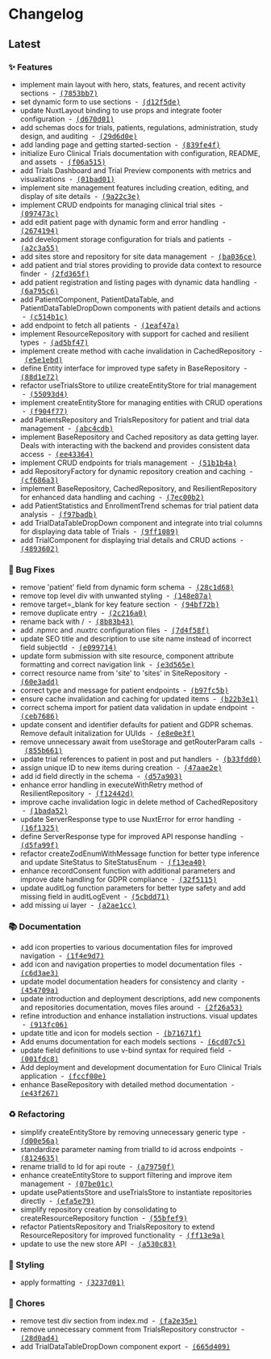 # Changelog

## Latest

### ✨ Features

- implement main layout with hero, stats, features, and recent activity sections &nbsp;-&nbsp; [<samp>(7853bb7)</samp>](https://github.com/damourChris/damourlabs-portfolio/commit/7853bb7)
- set dynamic form to use sections &nbsp;-&nbsp; [<samp>(d12f5de)</samp>](https://github.com/damourChris/damourlabs-portfolio/commit/d12f5de)
- update NuxtLayout binding to use props and integrate footer configuration &nbsp;-&nbsp; [<samp>(d670d01)</samp>](https://github.com/damourChris/damourlabs-portfolio/commit/d670d01)
- add schemas docs for trials, patients, regulations, administration, study design, and auditing &nbsp;-&nbsp; [<samp>(29d6d0e)</samp>](https://github.com/damourChris/damourlabs-portfolio/commit/29d6d0e)
- add landing page and getting started-section &nbsp;-&nbsp; [<samp>(839fe4f)</samp>](https://github.com/damourChris/damourlabs-portfolio/commit/839fe4f)
- initialize Euro Clinical Trials documentation with configuration, README, and assets &nbsp;-&nbsp; [<samp>(f06a515)</samp>](https://github.com/damourChris/damourlabs-portfolio/commit/f06a515)
- add Trials Dashboard and Trial Preview components with metrics and visualizations &nbsp;-&nbsp; [<samp>(01bad01)</samp>](https://github.com/damourChris/damourlabs-portfolio/commit/01bad01)
- implement site management features including creation, editing, and display of site details &nbsp;-&nbsp; [<samp>(9a22c3e)</samp>](https://github.com/damourChris/damourlabs-portfolio/commit/9a22c3e)
- implement CRUD endpoints for managing clinical trial sites &nbsp;-&nbsp; [<samp>(097473c)</samp>](https://github.com/damourChris/damourlabs-portfolio/commit/097473c)
- add edit patient page with dynamic form and error handling &nbsp;-&nbsp; [<samp>(2674194)</samp>](https://github.com/damourChris/damourlabs-portfolio/commit/2674194)
- add development storage configuration for trials and patients &nbsp;-&nbsp; [<samp>(a2c3a55)</samp>](https://github.com/damourChris/damourlabs-portfolio/commit/a2c3a55)
- add sites store and repository for site data management &nbsp;-&nbsp; [<samp>(ba036ce)</samp>](https://github.com/damourChris/damourlabs-portfolio/commit/ba036ce)
- add patient and trial stores providing to provide data context to resource finder &nbsp;-&nbsp; [<samp>(2fd365f)</samp>](https://github.com/damourChris/damourlabs-portfolio/commit/2fd365f)
- add patient registration and listing pages with dynamic data handling &nbsp;-&nbsp; [<samp>(6a795c6)</samp>](https://github.com/damourChris/damourlabs-portfolio/commit/6a795c6)
- add PatientComponent, PatientDataTable, and PatientDataTableDropDown components with patient details and actions &nbsp;-&nbsp; [<samp>(c514b1c)</samp>](https://github.com/damourChris/damourlabs-portfolio/commit/c514b1c)
- add endpoint to fetch all patients &nbsp;-&nbsp; [<samp>(1eaf47a)</samp>](https://github.com/damourChris/damourlabs-portfolio/commit/1eaf47a)
- implement ResourceRepository with support for cached and resilient types &nbsp;-&nbsp; [<samp>(ad5bf47)</samp>](https://github.com/damourChris/damourlabs-portfolio/commit/ad5bf47)
- implement create method with cache invalidation in CachedRepository &nbsp;-&nbsp; [<samp>(e5e1ebd)</samp>](https://github.com/damourChris/damourlabs-portfolio/commit/e5e1ebd)
- define Entity interface for improved type safety in BaseRepository &nbsp;-&nbsp; [<samp>(88d1e72)</samp>](https://github.com/damourChris/damourlabs-portfolio/commit/88d1e72)
- refactor useTrialsStore to utilize createEntityStore for trial management &nbsp;-&nbsp; [<samp>(55093d4)</samp>](https://github.com/damourChris/damourlabs-portfolio/commit/55093d4)
- implement createEntityStore for managing entities with CRUD operations &nbsp;-&nbsp; [<samp>(f904f77)</samp>](https://github.com/damourChris/damourlabs-portfolio/commit/f904f77)
- add PatientsRepository and TrialsRepository for patient and trial data management &nbsp;-&nbsp; [<samp>(abc4cdb)</samp>](https://github.com/damourChris/damourlabs-portfolio/commit/abc4cdb)
- implement BaseRepository and Cached repository as data getting layer. Deals with interacting with the backend and provides consistent data access &nbsp;-&nbsp; [<samp>(ee43364)</samp>](https://github.com/damourChris/damourlabs-portfolio/commit/ee43364)
- implement CRUD endpoints for trials management &nbsp;-&nbsp; [<samp>(51b1b4a)</samp>](https://github.com/damourChris/damourlabs-portfolio/commit/51b1b4a)
- add RepositoryFactory for dynamic repository creation and caching &nbsp;-&nbsp; [<samp>(cf686a3)</samp>](https://github.com/damourChris/damourlabs-portfolio/commit/cf686a3)
- implement BaseRepository, CachedRepository, and ResilientRepository for enhanced data handling and caching &nbsp;-&nbsp; [<samp>(7ec00b2)</samp>](https://github.com/damourChris/damourlabs-portfolio/commit/7ec00b2)
- add PatientStatistics and EnrollmentTrend schemas for trial patient data analysis &nbsp;-&nbsp; [<samp>(f97badb)</samp>](https://github.com/damourChris/damourlabs-portfolio/commit/f97badb)
- add TrialDataTableDropDown component and integrate into trial columns for displaying data table of Trials &nbsp;-&nbsp; [<samp>(9ff1089)</samp>](https://github.com/damourChris/damourlabs-portfolio/commit/9ff1089)
- add TrialComponent for displaying trial details and CRUD actions &nbsp;-&nbsp; [<samp>(4893602)</samp>](https://github.com/damourChris/damourlabs-portfolio/commit/4893602)

### 🐛 Bug Fixes

- remove 'patient' field from dynamic form schema &nbsp;-&nbsp; [<samp>(28c1d68)</samp>](https://github.com/damourChris/damourlabs-portfolio/commit/28c1d68)
- remove top level div with unwanted styling &nbsp;-&nbsp; [<samp>(148e87a)</samp>](https://github.com/damourChris/damourlabs-portfolio/commit/148e87a)
- remove target=_blank for key feature section &nbsp;-&nbsp; [<samp>(94bf72b)</samp>](https://github.com/damourChris/damourlabs-portfolio/commit/94bf72b)
- remove duplicate entry &nbsp;-&nbsp; [<samp>(2c216a0)</samp>](https://github.com/damourChris/damourlabs-portfolio/commit/2c216a0)
- rename back with / &nbsp;-&nbsp; [<samp>(8b83b43)</samp>](https://github.com/damourChris/damourlabs-portfolio/commit/8b83b43)
- add .npmrc and .nuxtrc configuration files &nbsp;-&nbsp; [<samp>(7d4f58f)</samp>](https://github.com/damourChris/damourlabs-portfolio/commit/7d4f58f)
- update SEO title and description to use site name instead of incorrect field subjectId &nbsp;-&nbsp; [<samp>(e099714)</samp>](https://github.com/damourChris/damourlabs-portfolio/commit/e099714)
- update form submission with site resource, component attribute formatting and correct navigation link &nbsp;-&nbsp; [<samp>(e3d565e)</samp>](https://github.com/damourChris/damourlabs-portfolio/commit/e3d565e)
- correct resource name from 'site' to 'sites' in SiteRepository &nbsp;-&nbsp; [<samp>(60e3add)</samp>](https://github.com/damourChris/damourlabs-portfolio/commit/60e3add)
- correct type and message for patient endpoints &nbsp;-&nbsp; [<samp>(b97fc5b)</samp>](https://github.com/damourChris/damourlabs-portfolio/commit/b97fc5b)
- ensure cache invalidation and caching for updated items &nbsp;-&nbsp; [<samp>(b22b3e1)</samp>](https://github.com/damourChris/damourlabs-portfolio/commit/b22b3e1)
- correct schema import for patient data validation in update endpoint &nbsp;-&nbsp; [<samp>(ceb7686)</samp>](https://github.com/damourChris/damourlabs-portfolio/commit/ceb7686)
- update consent and identifier defaults for patient and GDPR schemas. Remove default initalization for UUIds &nbsp;-&nbsp; [<samp>(e8e0e3f)</samp>](https://github.com/damourChris/damourlabs-portfolio/commit/e8e0e3f)
- remove unnecessary await from useStorage and getRouterParam calls &nbsp;-&nbsp; [<samp>(855b661)</samp>](https://github.com/damourChris/damourlabs-portfolio/commit/855b661)
- update trial references to patient in post and put handlers &nbsp;-&nbsp; [<samp>(b33fdd0)</samp>](https://github.com/damourChris/damourlabs-portfolio/commit/b33fdd0)
- assign unique ID to new items during creation &nbsp;-&nbsp; [<samp>(47aae2e)</samp>](https://github.com/damourChris/damourlabs-portfolio/commit/47aae2e)
- add id field directly in the schema &nbsp;-&nbsp; [<samp>(d57a903)</samp>](https://github.com/damourChris/damourlabs-portfolio/commit/d57a903)
- enhance error handling in executeWithRetry method of ResilientRepository &nbsp;-&nbsp; [<samp>(f12442d)</samp>](https://github.com/damourChris/damourlabs-portfolio/commit/f12442d)
- improve cache invalidation logic in delete method of CachedRepository &nbsp;-&nbsp; [<samp>(1bada52)</samp>](https://github.com/damourChris/damourlabs-portfolio/commit/1bada52)
- update ServerResponse type to use NuxtError for error handling &nbsp;-&nbsp; [<samp>(16f1325)</samp>](https://github.com/damourChris/damourlabs-portfolio/commit/16f1325)
- define ServerResponse type for improved API response handling &nbsp;-&nbsp; [<samp>(d5fa99f)</samp>](https://github.com/damourChris/damourlabs-portfolio/commit/d5fa99f)
- refactor createZodEnumWithMessage function for better type inference and update SiteStatus to SiteStatusEnum &nbsp;-&nbsp; [<samp>(f13ea40)</samp>](https://github.com/damourChris/damourlabs-portfolio/commit/f13ea40)
- enhance recordConsent function with additional parameters and improve date handling for GDPR compliance &nbsp;-&nbsp; [<samp>(32f5115)</samp>](https://github.com/damourChris/damourlabs-portfolio/commit/32f5115)
- update auditLog function parameters for better type safety and add missing field in auditLogEvent &nbsp;-&nbsp; [<samp>(5cbdd71)</samp>](https://github.com/damourChris/damourlabs-portfolio/commit/5cbdd71)
- add missing ui layer &nbsp;-&nbsp; [<samp>(a2ae1cc)</samp>](https://github.com/damourChris/damourlabs-portfolio/commit/a2ae1cc)

### 📚 Documentation

- add icon properties to various documentation files for improved navigation &nbsp;-&nbsp; [<samp>(1f4e9d7)</samp>](https://github.com/damourChris/damourlabs-portfolio/commit/1f4e9d7)
- add icon and navigation properties to model documentation files &nbsp;-&nbsp; [<samp>(c6d3ae3)</samp>](https://github.com/damourChris/damourlabs-portfolio/commit/c6d3ae3)
- update model documentation headers for consistency and clarity &nbsp;-&nbsp; [<samp>(454709a)</samp>](https://github.com/damourChris/damourlabs-portfolio/commit/454709a)
- update introduction and deployment descriptions, add new components and repositories documentation, moves files around &nbsp;-&nbsp; [<samp>(2f26a53)</samp>](https://github.com/damourChris/damourlabs-portfolio/commit/2f26a53)
- refine introduction and enhance installation instructions. visual updates &nbsp;-&nbsp; [<samp>(913fc06)</samp>](https://github.com/damourChris/damourlabs-portfolio/commit/913fc06)
- update title and icon for models section &nbsp;-&nbsp; [<samp>(b71671f)</samp>](https://github.com/damourChris/damourlabs-portfolio/commit/b71671f)
- Add enums documentation for each models sections &nbsp;-&nbsp; [<samp>(6cd07c5)</samp>](https://github.com/damourChris/damourlabs-portfolio/commit/6cd07c5)
- update field definitions to use v-bind syntax for required field &nbsp;-&nbsp; [<samp>(001fdc8)</samp>](https://github.com/damourChris/damourlabs-portfolio/commit/001fdc8)
- Add deployment and development documentation for Euro Clinical Trials application &nbsp;-&nbsp; [<samp>(fccf00e)</samp>](https://github.com/damourChris/damourlabs-portfolio/commit/fccf00e)
- enhance BaseRepository with detailed method documentation &nbsp;-&nbsp; [<samp>(e43f267)</samp>](https://github.com/damourChris/damourlabs-portfolio/commit/e43f267)

### ♻️ Refactoring

- simplify createEntityStore by removing unnecessary generic type &nbsp;-&nbsp; [<samp>(d00e56a)</samp>](https://github.com/damourChris/damourlabs-portfolio/commit/d00e56a)
- standardize parameter naming from trialId to id across endpoints &nbsp;-&nbsp; [<samp>(8124635)</samp>](https://github.com/damourChris/damourlabs-portfolio/commit/8124635)
- rename trialId to Id for api route &nbsp;-&nbsp; [<samp>(a79750f)</samp>](https://github.com/damourChris/damourlabs-portfolio/commit/a79750f)
- enhance createEntityStore to support filtering and improve item management &nbsp;-&nbsp; [<samp>(07be01c)</samp>](https://github.com/damourChris/damourlabs-portfolio/commit/07be01c)
- update usePatientsStore and useTrialsStore to instantiate repositories directly &nbsp;-&nbsp; [<samp>(efa5e79)</samp>](https://github.com/damourChris/damourlabs-portfolio/commit/efa5e79)
- simplify repository creation by consolidating to createResourceRepository function &nbsp;-&nbsp; [<samp>(55bfef9)</samp>](https://github.com/damourChris/damourlabs-portfolio/commit/55bfef9)
- refactor PatientsRepository and TrialsRepository to extend ResourceRepository for improved functionality &nbsp;-&nbsp; [<samp>(ff13e9a)</samp>](https://github.com/damourChris/damourlabs-portfolio/commit/ff13e9a)
- update to use the new store API &nbsp;-&nbsp; [<samp>(a530c83)</samp>](https://github.com/damourChris/damourlabs-portfolio/commit/a530c83)

### 💄 Styling

- apply formatting &nbsp;-&nbsp; [<samp>(3237d01)</samp>](https://github.com/damourChris/damourlabs-portfolio/commit/3237d01)

### 🔧 Chores

- remove test div section from index.md &nbsp;-&nbsp; [<samp>(fa2e35e)</samp>](https://github.com/damourChris/damourlabs-portfolio/commit/fa2e35e)
- remove unnecessary comment from TrialsRepository constructor &nbsp;-&nbsp; [<samp>(28d0ad4)</samp>](https://github.com/damourChris/damourlabs-portfolio/commit/28d0ad4)
- add TrialDataTableDropDown component export &nbsp;-&nbsp; [<samp>(665d409)</samp>](https://github.com/damourChris/damourlabs-portfolio/commit/665d409)

